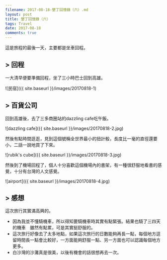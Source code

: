 ```yaml
---
filename: 2017-08-18-墾丁回憶錄（六）.md
layout: post
title: 墾丁回憶錄（六）
tags: Travel
date: 2017-08-18
comments: true
---
```

這是旅程的最後一天，主要都是坐車回程。

## > 回程
一大清早便要準備回程，坐了三小時巴士回到高雄。

![民宿]({{ site.baseurl }}/images/20170818-1)

## > 百貨公司
回到高雄後，去了三多商圈站的dazzling cafe吃午飯。

![dazzling cafe]({{ site.baseurl }}/images/20170818-2.jpg)

然後有點時間逛逛，見到這個號稱全世界最小的扭計骰，長度比一毫的直徑還要小，二話一說地買了下來。

![rubik's cube]({{ site.baseurl }}/images/20170818-3.jpg)

然後到了機場回程了，個人十分喜歡這個機場內的書架，有一種很舒服地看書的感覺，十分有台灣的人文感覺。

![airport]({{ site.baseurl }}/images/20170818-4.jpg)

## > 感想

這次旅行其實滿高興的。

* 因為我並不懂騎機車，所以得知要騎機車時其實有點緊張。結果也騎了三四天的機車　雖然有點累，可是其實挺舒服的。
* 這次旅行好像去了太多地點，如果這次旅行的日數能夠再長一點，每個地方逗留時間長一點會比較好，一方面能夠舒服一點、另一方面也可以認識每個地方更多。
* 白沙灣的沙灘真是很美，以後有機會的話很想再去一次。

